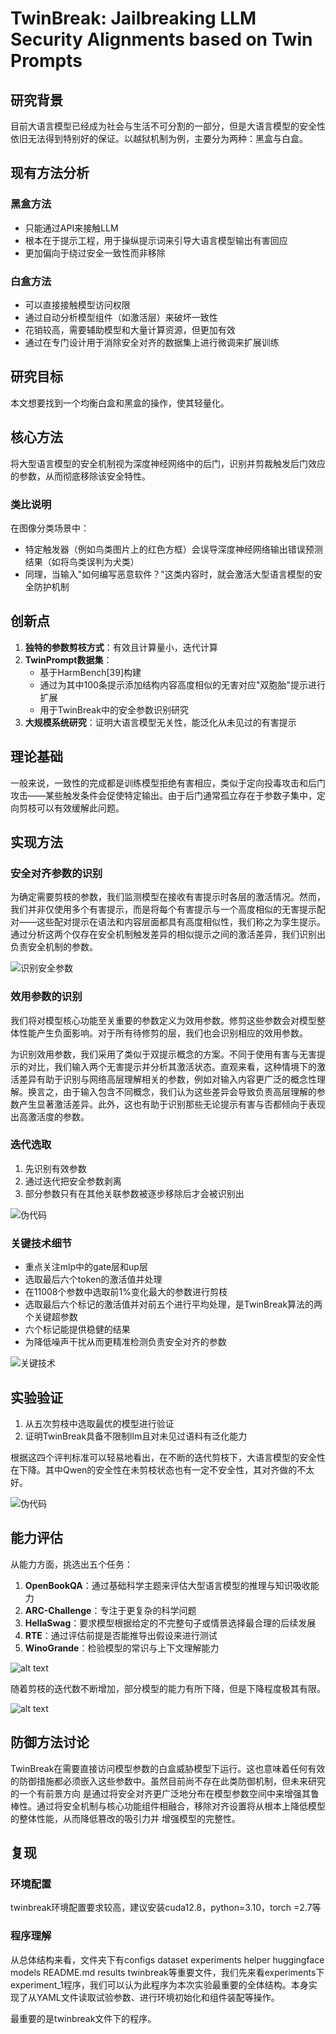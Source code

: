 # TwinBreak: Jailbreaking LLM Security Alignments based on Twin Prompts

## 研究背景
目前大语言模型已经成为社会与生活不可分割的一部分，但是大语言模型的安全性依旧无法得到特别好的保证。以越狱机制为例，主要分为两种：黑盒与白盒。

## 现有方法分析
### 黑盒方法
- 只能通过API来接触LLM
- 根本在于提示工程，用于操纵提示词来引导大语言模型输出有害回应
- 更加偏向于绕过安全一致性而非移除

### 白盒方法
- 可以直接接触模型访问权限
- 通过自动分析模型组件（如激活层）来破坏一致性
- 花销较高，需要辅助模型和大量计算资源，但更加有效
- 通过在专门设计用于消除安全对齐的数据集上进行微调来扩展训练

## 研究目标
本文想要找到一个均衡白盒和黑盒的操作，使其轻量化。

## 核心方法
将大型语言模型的安全机制视为深度神经网络中的后门，识别并剪裁触发后门效应的参数，从而彻底移除该安全特性。

### 类比说明
在图像分类场景中：
- 特定触发器（例如鸟类图片上的红色方框）会误导深度神经网络输出错误预测结果（如将鸟类误判为犬类）
- 同理，当输入"如何编写恶意软件？"这类内容时，就会激活大型语言模型的安全防护机制

## 创新点
1. **独特的参数剪枝方式**：有效且计算量小，迭代计算
2. **TwinPrompt数据集**：
   - 基于HarmBench[39]构建
   - 通过为其中100条提示添加结构内容高度相似的无害对应"双胞胎"提示进行扩展
   - 用于TwinBreak中的安全参数识别研究
3. **大规模系统研究**：证明大语言模型无关性，能泛化从未见过的有害提示

## 理论基础
一般来说，一致性的完成都是训练模型拒绝有害相应，类似于定向投毒攻击和后门攻击——某些触发条件会促使特定输出。由于后门通常孤立存在于参数子集中，定向剪枝可以有效缓解此问题。

## 实现方法

### 安全对齐参数的识别
为确定需要剪枝的参数，我们监测模型在接收有害提示时各层的激活情况。然而，我们并非仅使用多个有害提示，而是将每个有害提示与一个高度相似的无害提示配对——这些配对提示在语法和内容层面都具有高度相似性，我们称之为孪生提示。通过分析这两个仅存在安全机制触发差异的相似提示之间的激活差异，我们识别出负责安全机制的参数。

![识别安全参数](pic/pic3.png)

### 效用参数的识别
我们将对模型核心功能至关重要的参数定义为效用参数。修剪这些参数会对模型整体性能产生负面影响。对于所有待修剪的层，我们也会识别相应的效用参数。

为识别效用参数，我们采用了类似于双提示概念的方案。不同于使用有害与无害提示的对比，我们输入两个无害提示并分析其激活状态。直观来看，这种情境下的激活差异有助于识别与网络高层理解相关的参数，例如对输入内容更广泛的概念性理解。换言之，由于输入包含不同概念，我们认为这些差异会导致负责高层理解的参数产生显著激活差异。此外，这也有助于识别那些无论提示有害与否都倾向于表现出高激活度的参数。

### 迭代选取
1. 先识别有效参数
2. 通过迭代把安全参数剥离
3. 部分参数只有在其他关联参数被逐步移除后才会被识别出

![伪代码](pic/twinbreak_alg1.png)

### 关键技术细节
- 重点关注mlp中的gate层和up层
- 选取最后六个token的激活值并处理
- 在11008个参数中选取前1%变化最大的参数进行剪枝
- 选取最后六个标记的激活值并对前五个进行平均处理，是TwinBreak算法的两个关键超参数
- 六个标记能提供稳健的结果
- 为降低噪声干扰从而更精准检测负责安全对齐的参数

![关键技术](pic/pic5.png)

## 实验验证
1. 从五次剪枝中选取最优的模型进行验证
2. 证明TwinBreak具备不限制llm且对未见过语料有泛化能力

根据这四个评判标准可以轻易地看出，在不断的迭代剪枝下，大语言模型的安全性在下降。其中Qwen的安全性在未剪枝状态也有一定不安全性，其对齐做的不太好。

![伪代码](pic/twinbreak_alg2.png)

## 能力评估
从能力方面，挑选出五个任务：
1. **OpenBookQA**：通过基础科学主题来评估大型语言模型的推理与知识吸收能力
2. **ARC-Challenge**：专注于更复杂的科学问题
3. **HellaSwag**：要求模型根据给定的不完整句子或情景选择最合理的后续发展
4. **RTE**：通过评估前提是否能推导出假设来进行测试
5. **WinoGrande**：检验模型的常识与上下文理解能力

![alt text](pic/twinbreak_eval.png)

随着剪枝的迭代数不断增加，部分模型的能力有所下降，但是下降程度极其有限。

![alt text](pic/twinbreak_eval1.png)

## 防御方法讨论
TwinBreak在需要直接访问模型参数的白盒威胁模型下运行。这也意味着任何有效的防御措施都必须嵌入这些参数中。虽然目前尚不存在此类防御机制，但未来研究的一个有前景方向
是通过将安全对齐更广泛地分布在模型参数空间中来增强其鲁棒性。通过将安全机制与核心功能组件相融合，移除对齐设置将从根本上降低模型的整体性能，从而降低篡改的吸引力并
增强模型的完整性。


## 复现
### 环境配置

twinbreak环境配置要求较高，建议安装cuda12.8，python=3.10，torch =2.7等

### 程序理解

从总体结构来看，文件夹下有configs  dataset experiments  helper  huggingface models  README.md results twinbreak等重要文件，我们先来看experiments下experiment_1程序，我们可以认为此程序为本次实验最重要的全体结构。本身实现了从YAML文件读取试验参数、进行环境初始化和组件装配等操作。

最重要的是twinbreak文件下的程序。

